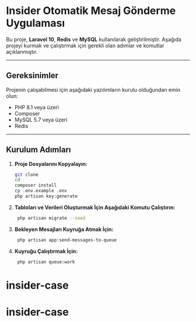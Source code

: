 # Insider Otomatik Mesaj Gönderme Uygulaması

Bu proje, **Laravel 10**, **Redis** ve **MySQL** kullanılarak geliştirilmiştir. Aşağıda projeyi kurmak ve çalıştırmak için gerekli olan adımlar ve komutlar açıklanmıştır.

---

## Gereksinimler

Projenin çalışabilmesi için aşağıdaki yazılımların kurulu olduğundan emin olun:

- PHP 8.1 veya üzeri
- Composer
- MySQL 5.7 veya üzeri
- Redis

---

## Kurulum Adımları

1. **Proje Dosyalarını Kopyalayın:**
   ```bash
   git clone 
   cd 
   composer install
   cp .env.example .env
   php artisan key:generate
    ```
2. **Tabloları ve Verileri Oluşturmak İçin Aşağıdaki Komutu Çalıştırın:**
   ```bash
    php artisan migrate --seed

3. **Bekleyen Mesajları Kuyruğa Atmak İçin:**
   ```bash
    php artisan app:send-messages-to-queue
   
3. **Kuyruğu Çalıştırmak İçin:**
   ```bash
    php artisan queue:work

# insider-case
# insider-case
